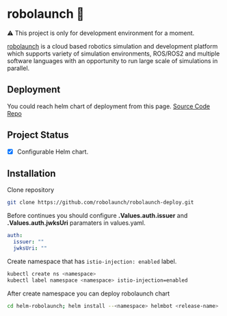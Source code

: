 # robolaunch :rocket:

:warning: This project is only for development environment for a moment.

[robolaunch](https://www.robolaunch.io) is a cloud based robotics simulation and development platform which supports variety of simulation environments, ROS/ROS2 and multiple software languages with an opportunity to run large scale of simulations in parallel.

## Deployment

You could reach helm chart of deployment from this page.
[Source Code Repo](https://github.com/robolaunch/robolaunch)

## Project Status

- [x] Configurable Helm chart.

## Installation

Clone repository

```bash
git clone https://github.com/robolaunch/robolaunch-deploy.git
```

Before continues you should configure **.Values.auth.issuer** and **.Values.auth.jwksUri** paramaters in values.yaml.

```yaml
auth:
  issuer: ""
  jwksUri: ""
```

Create namespace that has `istio-injection: enabled` label.

```bash
kubectl create ns <namespace>
kubectl label namespace <namespace> istio-injection=enabled
```

After create namespace you can deploy robolaunch chart

```bash
cd helm-robolaunch; helm install --<namespace> helmbot <release-name> .
```
